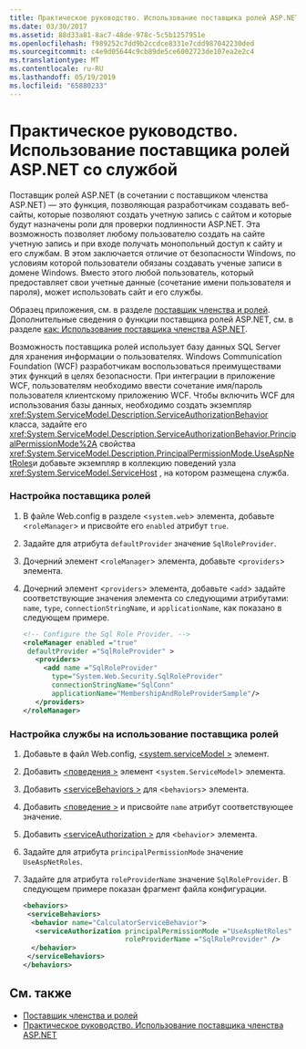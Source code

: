 ```yaml
---
title: Практическое руководство. Использование поставщика ролей ASP.NET со службой
ms.date: 03/30/2017
ms.assetid: 88d33a81-8ac7-48de-978c-5c5b1257951e
ms.openlocfilehash: f989252c7dd9b2ccdce8331e7cdd987042230ded
ms.sourcegitcommit: c4e9d05644c9cb89de5ce6002723de107ea2e2c4
ms.translationtype: MT
ms.contentlocale: ru-RU
ms.lasthandoff: 05/19/2019
ms.locfileid: "65880233"
---
```

# <a name="how-to-use-the-aspnet-role-provider-with-a-service"></a>Практическое руководство. Использование поставщика ролей ASP.NET со службой
Поставщик ролей ASP.NET (в сочетании с поставщиком членства ASP.NET) — это функция, позволяющая разработчикам создавать веб-сайты, которые позволяют создать учетную запись с сайтом и которые будут назначены роли для проверки подлинности ASP.NET. Эта возможность позволяет любому пользователю создать на сайте учетную запись и при входе получать монопольный доступ к сайту и его службам. В этом заключается отличие от безопасности Windows, по условиям которой пользователи обязаны создавать ученые записи в домене Windows. Вместо этого любой пользователь, который предоставляет свои учетные данные (сочетание имени пользователя и пароля), может использовать сайт и его службы.  
  
 Образец приложения, см. в разделе [поставщик членства и ролей](../../../../docs/framework/wcf/samples/membership-and-role-provider.md). Дополнительные сведения о функции поставщика ролей ASP.NET, см. в разделе [как: Использование поставщика членства ASP.NET](../../../../docs/framework/wcf/feature-details/how-to-use-the-aspnet-membership-provider.md).  
  
 Возможность поставщика ролей использует базу данных SQL Server для хранения информации о пользователях. Windows Communication Foundation (WCF) разработчикам воспользоваться преимуществами этих функций в целях безопасности. При интеграции в приложение WCF, пользователям необходимо ввести сочетание имя/пароль пользователя клиентскому приложению WCF. Чтобы включить WCF для использования базы данных, необходимо создать экземпляр <xref:System.ServiceModel.Description.ServiceAuthorizationBehavior> класса, задайте его <xref:System.ServiceModel.Description.ServiceAuthorizationBehavior.PrincipalPermissionMode%2A> свойства <xref:System.ServiceModel.Description.PrincipalPermissionMode.UseAspNetRoles>и добавьте экземпляр в коллекцию поведений узла <xref:System.ServiceModel.ServiceHost> , на котором размещена служба.  
  
### <a name="to-configure-the-role-provider"></a>Настройка поставщика ролей  
  
1. В файле Web.config в разделе <`system.web`> элемента, добавьте <`roleManager`> и присвойте его `enabled` атрибут `true`.  
  
2. Задайте для атрибута `defaultProvider` значение `SqlRoleProvider`.  
  
3. Дочерний элемент <`roleManager`> элемента, добавьте <`providers`> элемента.  
  
4. Дочерний элемент <`providers`> элемента, добавьте <`add`> задайте соответствующие значения элемента со следующими атрибутами: `name`, `type`, `connectionStringName`, и `applicationName`, как показано в следующем примере.  
  
    ```xml  
    <!-- Configure the Sql Role Provider. -->  
    <roleManager enabled ="true"   
     defaultProvider ="SqlRoleProvider" >  
       <providers>  
         <add name ="SqlRoleProvider"   
           type="System.Web.Security.SqlRoleProvider"   
           connectionStringName="SqlConn"   
           applicationName="MembershipAndRoleProviderSample"/>  
       </providers>  
    </roleManager>  
    ```  
  
### <a name="to-configure-the-service-to-use-the-role-provider"></a>Настройка службы на использование поставщика ролей  
  
1. Добавьте в файл Web.config, [ \<system.serviceModel >](../../../../docs/framework/configure-apps/file-schema/wcf/system-servicemodel.md) элемент.  
  
2. Добавить [ \<поведения >](../../../../docs/framework/configure-apps/file-schema/wcf/behaviors.md) элемент <`system.ServiceModel`> элемента.  
  
3. Добавить [ \<serviceBehaviors >](../../../../docs/framework/configure-apps/file-schema/wcf/servicebehaviors.md) для <`behaviors`> элемента.  
  
4. Добавить [ \<поведение >](../../../../docs/framework/configure-apps/file-schema/wcf/behavior-of-endpointbehaviors.md) и присвойте `name` атрибут соответствующее значение.  
  
5. Добавить [ \<serviceAuthorization >](../../../../docs/framework/configure-apps/file-schema/wcf/serviceauthorization-element.md) для <`behavior`> элемента.  
  
6. Задайте для атрибута `principalPermissionMode` значение `UseAspNetRoles`.  
  
7. Задайте для атрибута `roleProviderName` значение `SqlRoleProvider`. В следующем примере показан фрагмент файла конфигурации.  
  
    ```xml  
    <behaviors>  
     <serviceBehaviors>  
      <behavior name="CalculatorServiceBehavior">  
       <serviceAuthorization principalPermissionMode ="UseAspNetRoles"  
                             roleProviderName ="SqlRoleProvider" />  
      </behavior>  
     </serviceBehaviors>  
    </behaviors>  
    ```  
  
## <a name="see-also"></a>См. также

- [Поставщик членства и ролей](../../../../docs/framework/wcf/samples/membership-and-role-provider.md)
- [Практическое руководство. Использование поставщика членства ASP.NET](../../../../docs/framework/wcf/feature-details/how-to-use-the-aspnet-membership-provider.md)
